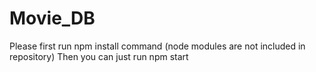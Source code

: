 # Movie_DB
Please first run npm install command (node modules are not included in repository)
Then you can just run npm start
